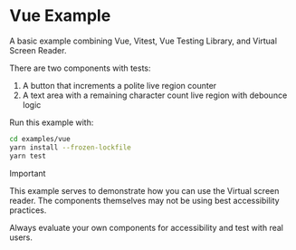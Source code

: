# Vue Example

A basic example combining Vue, Vitest, Vue Testing Library, and Virtual Screen Reader.

There are two components with tests:

1. A button that increments a polite live region counter
2. A text area with a remaining character count live region with debounce logic

Run this example with:

```bash
cd examples/vue
yarn install --frozen-lockfile
yarn test
```

> [!IMPORTANT]
> This example serves to demonstrate how you can use the Virtual screen reader. The components themselves may not be using best accessibility practices.
>
> Always evaluate your own components for accessibility and test with real users.
